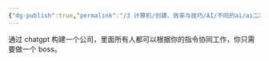 ```yaml
---
{"dg-publish":true,"permalink":"/3 计算机/创建、效率与技巧/AI/不同的ai/ai二次开发应用/MetaGPT/","title":"MetaGPT"}
---
```



通过 chatgpt 构建一个公司，里面所有人都可以根据你的指令协同工作，你只需要做一个 boss。